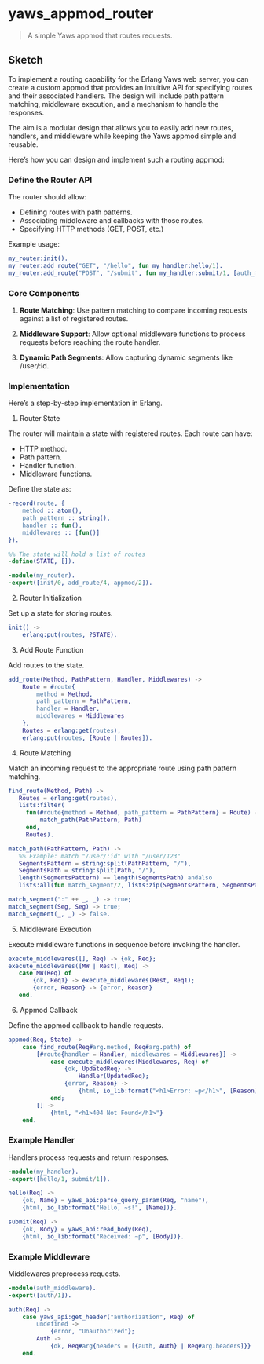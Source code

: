 # yaws_appmod_router
> A simple Yaws appmod that routes requests.

## Sketch

To implement a routing capability for the Erlang Yaws web server, you can create a
custom appmod that provides an intuitive API for specifying routes and their
associated handlers. The design will include path pattern matching, middleware
 execution, and a mechanism to handle the responses.

The aim is a modular design that allows you to easily add new routes,
handlers, and middleware while keeping the Yaws appmod simple and reusable.

Here’s how you can design and implement such a routing appmod:

### Define the Router API

The router should allow:

* Defining routes with path patterns.
* Associating middleware and callbacks with those routes.
* Specifying HTTP methods (GET, POST, etc.)

Example usage:

```erlang
my_router:init().
my_router:add_route("GET", "/hello", fun my_handler:hello/1).
my_router:add_route("POST", "/submit", fun my_handler:submit/1, [auth_middleware]).
```

### Core Components

1. __Route Matching__: Use pattern matching to compare incoming requests against a list of registered routes.

2. __Middleware Support__: Allow optional middleware functions to process requests before reaching the route handler.

3. __Dynamic Path Segments__: Allow capturing dynamic segments like /user/:id.

### Implementation

Here’s a step-by-step implementation in Erlang.

1. Router State

The router will maintain a state with registered routes. Each route can have:

* HTTP method.
* Path pattern.
* Handler function.
* Middleware functions.

Define the state as:

```erlang
-record(route, {
    method :: atom(),
    path_pattern :: string(),
    handler :: fun(),
    middlewares :: [fun()]
}).

%% The state will hold a list of routes
-define(STATE, []).

-module(my_router).
-export([init/0, add_route/4, appmod/2]).
```

2. Router Initialization

Set up a state for storing routes.

```erlang
init() ->
    erlang:put(routes, ?STATE).
```

3. Add Route Function

Add routes to the state.

```erlang
add_route(Method, PathPattern, Handler, Middlewares) ->
    Route = #route{
        method = Method,
        path_pattern = PathPattern,
        handler = Handler,
        middlewares = Middlewares
    },
    Routes = erlang:get(routes),
    erlang:put(routes, [Route | Routes]).
```

4. Route Matching

Match an incoming request to the appropriate route using path pattern matching.

 ```erlang
 find_route(Method, Path) ->
    Routes = erlang:get(routes),
    lists:filter(
      fun(#route{method = Method, path_pattern = PathPattern} = Route) ->
          match_path(PathPattern, Path)
      end,
      Routes).

match_path(PathPattern, Path) ->
    %% Example: match "/user/:id" with "/user/123"
    SegmentsPattern = string:split(PathPattern, "/"),
    SegmentsPath = string:split(Path, "/"),
    length(SegmentsPattern) == length(SegmentsPath) andalso
    lists:all(fun match_segment/2, lists:zip(SegmentsPattern, SegmentsPath)).

match_segment(":" ++ _, _) -> true;
match_segment(Seg, Seg) -> true;
match_segment(_, _) -> false.
```

5. Middleware Execution

Execute middleware functions in sequence before invoking the handler.

 ```erlang
 execute_middlewares([], Req) -> {ok, Req};
execute_middlewares([MW | Rest], Req) ->
    case MW(Req) of
        {ok, Req1} -> execute_middlewares(Rest, Req1);
        {error, Reason} -> {error, Reason}
    end.
```

6. Appmod Callback

Define the appmod callback to handle requests.

```erlang
appmod(Req, State) ->
    case find_route(Req#arg.method, Req#arg.path) of
        [#route{handler = Handler, middlewares = Middlewares}] ->
            case execute_middlewares(Middlewares, Req) of
                {ok, UpdatedReq} ->
                    Handler(UpdatedReq);
                {error, Reason} ->
                    {html, io_lib:format("<h1>Error: ~p</h1>", [Reason])}
            end;
        [] ->
            {html, "<h1>404 Not Found</h1>"}
    end.
```

### Example Handler

Handlers process requests and return responses.

```erlang
-module(my_handler).
-export([hello/1, submit/1]).

hello(Req) ->
    {ok, Name} = yaws_api:parse_query_param(Req, "name"),
    {html, io_lib:format("Hello, ~s!", [Name])}.

submit(Req) ->
    {ok, Body} = yaws_api:read_body(Req),
    {html, io_lib:format("Received: ~p", [Body])}.
```

### Example Middleware

Middlewares preprocess requests.

```erlang
-module(auth_middleware).
-export([auth/1]).

auth(Req) ->
    case yaws_api:get_header("authorization", Req) of
        undefined ->
            {error, "Unauthorized"};
        Auth ->
            {ok, Req#arg{headers = [{auth, Auth} | Req#arg.headers]}}
    end.
```
